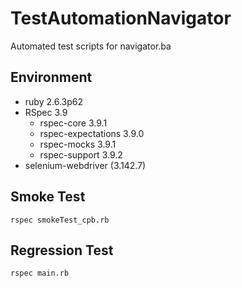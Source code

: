 # TestAutomationNavigator
Automated test scripts for navigator.ba

## Environment

- ruby 2.6.3p62
- RSpec 3.9
  - rspec-core 3.9.1
  - rspec-expectations 3.9.0
  - rspec-mocks 3.9.1
  - rspec-support 3.9.2
- selenium-webdriver (3.142.7)

## Smoke Test 
```
rspec smokeTest_cpb.rb
```
## Regression Test

```
rspec main.rb
```
